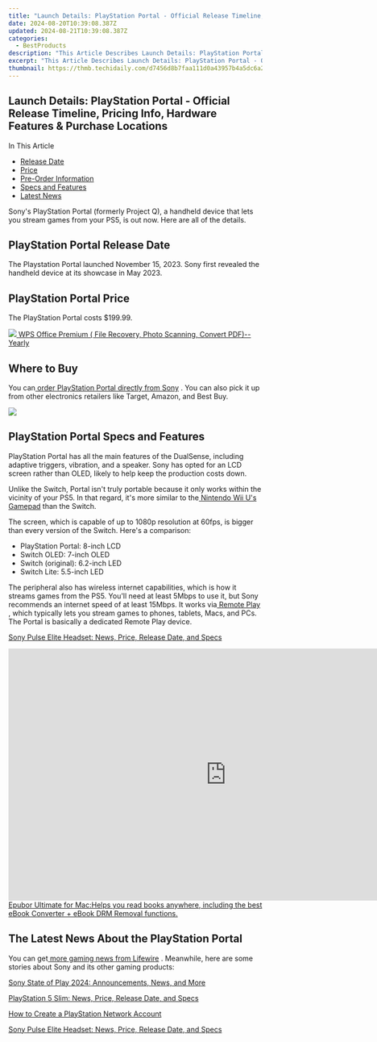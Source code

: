 ```yaml
---
title: "Launch Details: PlayStation Portal - Official Release Timeline, Pricing Info, Hardware Features & Purchase Locations"
date: 2024-08-20T10:39:08.387Z
updated: 2024-08-21T10:39:08.387Z
categories:
  - BestProducts
description: "This Article Describes Launch Details: PlayStation Portal - Official Release Timeline, Pricing Info, Hardware Features & Purchase Locations"
excerpt: "This Article Describes Launch Details: PlayStation Portal - Official Release Timeline, Pricing Info, Hardware Features & Purchase Locations"
thumbnail: https://thmb.techidaily.com/d7456d8b7faa111d0a43957b4a5dc6a2bd7fa022e346daf01ae591cee8bd80cf.jpg
---
```


## Launch Details: PlayStation Portal - Official Release Timeline, Pricing Info, Hardware Features & Purchase Locations

 In This Article 

* [ Release Date ](https://www.lifewire.com/#toc-playstation-portal-release-date)
* [ Price ](https://www.lifewire.com/#toc-playstation-portal-price)
* [ Pre-Order Information ](https://www.lifewire.com/#toc-where-to-buy)
* [ Specs and Features ](https://www.lifewire.com/#toc-playstation-portal-specs-and-features)
* [ Latest News ](https://www.lifewire.com/#toc-the-latest-news-about-the-playstation-portal)

 Sony's PlayStation Portal (formerly Project Q), a handheld device that lets you stream games from your PS5, is out now. Here are all of the details.

##  PlayStation Portal Release Date 

 The Playstation Portal launched November 15, 2023\. Sony first revealed the handheld device at its showcase in May 2023.

## PlayStation Portal Price 

 The PlayStation Portal costs $199.99.  

<!-- affiliate ads begin -->
<a href="https://secure.2checkout.com/order/checkout.php?PRODS=38729081&QTY=1&AFFILIATE=108875&CART=1"><img src="https://website-prod.cache.wpscdn.com/img/wps-office-pdf-editor-1x.890dbda.png" border="0">
WPS Office Premium ( File Recovery, Photo Scanning, Convert PDF)--Yearly</a>
<!-- affiliate ads end -->
## Where to Buy 

 You can[ order PlayStation Portal directly from Sony](https://direct.playstation.com/en-us/buy-accessories/playstation-portal-remote-player) . You can also pick it up from other electronics retailers like Target, Amazon, and Best Buy.

<!-- affiliate ads begin -->
<a href="https://secure.2checkout.com/order/checkout.php?PRODS=4615471&QTY=1&AFFILIATE=108875&CART=1"><img src="https://images.wondershare.com/affiliate-image/affiliate_banners_en/max_782x90.png" border="0"></a>
<!-- affiliate ads end -->
##  PlayStation Portal Specs and Features 

 PlayStation Portal has all the main features of the DualSense, including adaptive triggers, vibration, and a speaker. Sony has opted for an LCD screen rather than OLED, likely to help keep the production costs down.

 Unlike the Switch, Portal isn't truly portable because it only works within the vicinity of your PS5\. In that regard, it's more similar to the[ Nintendo Wii U's Gamepad](https://www.lifewire.com/wii-portable-game-system-1126270) than the Switch.

 The screen, which is capable of up to 1080p resolution at 60fps, is bigger than every version of the Switch. Here's a comparison:

* PlayStation Portal: 8-inch LCD
* Switch OLED: 7-inch OLED
* Switch (original): 6.2-inch LED
* Switch Lite: 5.5-inch LED

 The peripheral also has wireless internet capabilities, which is how it streams games from the PS5\. You'll need at least 5Mbps to use it, but Sony recommends an internet speed of at least 15Mbps. It works via[ Remote Play](https://www.lifewire.com/remote-play-ps5-games-on-android-5089611) , which typically lets you stream games to phones, tablets, Macs, and PCs. The Portal is basically a dedicated Remote Play device.  

[  Sony Pulse Elite Headset: News, Price, Release Date, and Specs ](https://www.lifewire.com/sony-pulse-elite-headset-8419539) 

<!-- affiliate ads begin -->
<a href="https://secure.2checkout.com/order/checkout.php?PRODS=4599952&QTY=1&AFFILIATE=108875&CART=1"><iframe width="864" height="500" src="https://www.youtube.com/embed/jVnfr5HudQw" title="The Latest and Easiest Solution to Remove Kindle DRM on Windows (without Degrading)" frameborder="0" allow="accelerometer; autoplay; clipboard-write; encrypted-media; gyroscope; picture-in-picture; web-share" referrerpolicy="strict-origin-when-cross-origin" allowfullscreen></iframe>Epubor Ultimate for Mac:Helps you read books anywhere, including the best eBook Converter + eBook DRM Removal functions.</a>
<!-- affiliate ads end -->
##  The Latest News About the PlayStation Portal 

 You can get[ more gaming news from Lifewire](https://www.lifewire.com/gaming-news-4797039) . Meanwhile, here are some stories about Sony and its other gaming products:

[  Sony State of Play 2024: Announcements, News, and More ](https://www.lifewire.com/sony-state-of-play-rumors-announcements-news-and-more-5220949) 

[  PlayStation 5 Slim: News, Price, Release Date, and Specs ](https://www.lifewire.com/playstation-5-slim-7966360) 

[  How to Create a PlayStation Network Account ](https://www.lifewire.com/create-a-playstation-network-account-4103872) 

[  Sony Pulse Elite Headset: News, Price, Release Date, and Specs ](https://www.lifewire.com/sony-pulse-elite-headset-8419539) 

<ins class="adsbygoogle"
     style="display:block"
     data-ad-format="autorelaxed"
     data-ad-client="ca-pub-7571918770474297"
     data-ad-slot="1223367746"></ins>



<ins class="adsbygoogle"
     style="display:block"
     data-ad-client="ca-pub-7571918770474297"
     data-ad-slot="8358498916"
     data-ad-format="auto"
     data-full-width-responsive="true"></ins>


